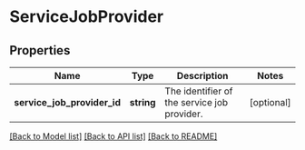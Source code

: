 # ServiceJobProvider

## Properties
Name | Type | Description | Notes
------------ | ------------- | ------------- | -------------
**service_job_provider_id** | **string** | The identifier of the service job provider. | [optional] 

[[Back to Model list]](../../README.md#documentation-for-models) [[Back to API list]](../../README.md#documentation-for-api-endpoints) [[Back to README]](../../README.md)

